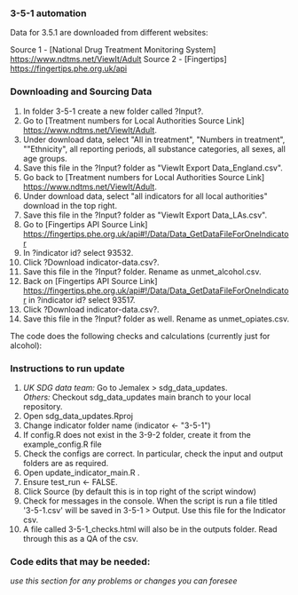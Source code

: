 
### 3-5-1 automation ###


Data for 3.5.1 are downloaded from different websites:

Source 1 - [National Drug Treatment Monitoring System] https://www.ndtms.net/ViewIt/Adult
Source 2 - [Fingertips] https://fingertips.phe.org.uk/api



### Downloading and Sourcing Data  
1) In folder 3-5-1 create a new folder called ?Input?. 
2) Go to [Treatment numbers for Local Authorities Source Link] https://www.ndtms.net/ViewIt/Adult. 
3) Under download data, select "All in treatment", "Numbers in treatment", ""Ethnicity", all reporting periods, all substance categories, all sexes, all age groups. 
4) Save this file in the ?Input? folder as "ViewIt Export Data_England.csv". 
5) Go back to [Treatment numbers for Local Authorities Source Link] https://www.ndtms.net/ViewIt/Adult. 
6) Under download data, select "all indicators for all local authorities" download in the top right.
7) Save this file in the ?Input? folder as "ViewIt Export Data_LAs.csv".
8) Go to [Fingertips API Source Link] https://fingertips.phe.org.uk/api#!/Data/Data_GetDataFileForOneIndicator
9) In ?indicator id? select 93532.
10) Click ?Download indicator-data.csv?. 
11) Save this file in the ?Input? folder. Rename as unmet_alcohol.csv.
12) Back on [Fingertips API Source Link]  https://fingertips.phe.org.uk/api#!/Data/Data_GetDataFileForOneIndicator in ?indicator id? select 93517.
13) Click ?Download indicator-data.csv?.
14) Save this file in the ?Input? folder as well. Rename as unmet_opiates.csv.




The code does the following checks and calculations (currently just for alcohol):

  
### Instructions to run update ###
1. *UK SDG data team:* Go to Jemalex > sdg_data_updates.    
   *Others:* Checkout sdg_data_updates main branch to your local repository.     
2. Open sdg_data_updates.Rproj
3. Change indicator folder name (indicator <- "3-5-1")
4. If config.R does not exist in the 3-9-2 folder, create it from the example_config.R file
5. Check the configs are correct. In particular, check the input and output folders are as required. 
6. Open update_indicator_main.R .
7. Ensure test_run <- FALSE.
8. Click Source (by default this is in top right of the script window)
9. Check for messages in the console. When the script is run a file titled '3-5-1.csv' will be saved in 3-5-1 > Output. Use this file for the Indicator csv.
10. A file called 3-5-1_checks.html will also be in the outputs folder. Read through this as a QA of the csv.


  
### Code edits that may be needed: ###  
*use this section for any problems or changes you can foresee*
  
